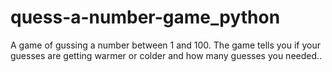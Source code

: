 # quess-a-number-game_python

A game of gussing a number between 1 and 100.
The game tells you if your guesses are getting warmer or colder and how many guesses you needed..
